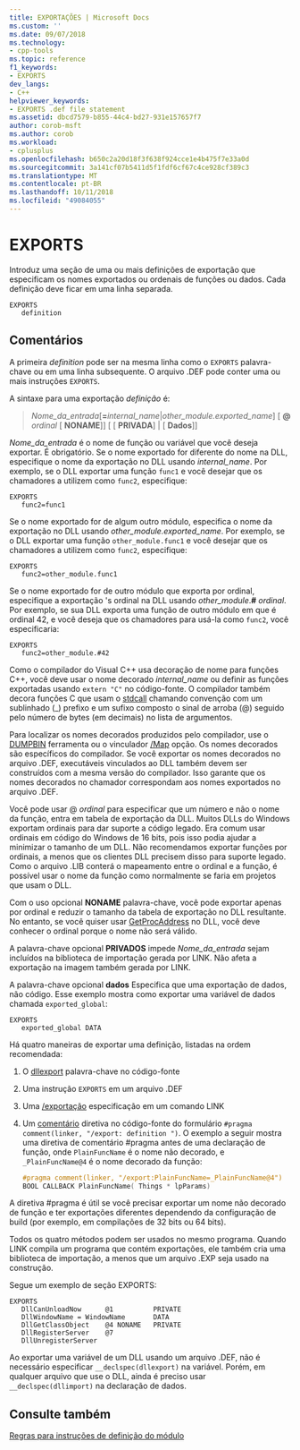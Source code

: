 ```yaml
---
title: EXPORTAÇÕES | Microsoft Docs
ms.custom: ''
ms.date: 09/07/2018
ms.technology:
- cpp-tools
ms.topic: reference
f1_keywords:
- EXPORTS
dev_langs:
- C++
helpviewer_keywords:
- EXPORTS .def file statement
ms.assetid: dbcd7579-b855-44c4-bd27-931e157657f7
author: corob-msft
ms.author: corob
ms.workload:
- cplusplus
ms.openlocfilehash: b650c2a20d18f3f638f924cce1e4b475f7e33a0d
ms.sourcegitcommit: 3a141cf07b5411d5f1fdf6cf67c4ce928cf389c3
ms.translationtype: MT
ms.contentlocale: pt-BR
ms.lasthandoff: 10/11/2018
ms.locfileid: "49084055"
---
```

# <a name="exports"></a>EXPORTS

Introduz uma seção de uma ou mais definições de exportação que especificam os nomes exportados ou ordenais de funções ou dados. Cada definição deve ficar em uma linha separada.

```DEF
EXPORTS
   definition
```

## <a name="remarks"></a>Comentários

A primeira *definition* pode ser na mesma linha como o `EXPORTS` palavra-chave ou em uma linha subsequente. O arquivo .DEF pode conter uma ou mais instruções `EXPORTS`.

A sintaxe para uma exportação *definição* é:

> *Nome_da_entrada*\[__=__*internal_name*|*other_module.exported_name*] \[ **\@** _ordinal_ \[ **NONAME**]] \[ \[ **PRIVADA**] | \[ **Dados**]]

*Nome_da_entrada* é o nome de função ou variável que você deseja exportar. É obrigatório. Se o nome exportado for diferente do nome na DLL, especifique o nome da exportação no DLL usando *internal_name*. Por exemplo, se o DLL exportar uma função `func1` e você desejar que os chamadores a utilizem como `func2`, especifique:

```DEF
EXPORTS
   func2=func1
```

Se o nome exportado for de algum outro módulo, especifica o nome da exportação no DLL usando *other_module.exported_name*. Por exemplo, se o DLL exportar uma função `other_module.func1` e você desejar que os chamadores a utilizem como `func2`, especifique:

```DEF
EXPORTS
   func2=other_module.func1
```

Se o nome exportado for de outro módulo que exporta por ordinal, especifique a exportação 's ordinal na DLL usando *other_module*.__#__ *ordinal*. Por exemplo, se sua DLL exporta uma função de outro módulo em que é ordinal 42, e você deseja que os chamadores para usá-la como `func2`, você especificaria:

```DEF
EXPORTS
   func2=other_module.#42
```

Como o compilador do Visual C++ usa decoração de nome para funções C++, você deve usar o nome decorado *internal_name* ou definir as funções exportadas usando `extern "C"` no código-fonte. O compilador também decora funções C que usam o [stdcall](../../cpp/stdcall.md) chamando convenção com um sublinhado (\_) prefixo e um sufixo composto o sinal de arroba (\@) seguido pelo número de bytes (em decimais) no lista de argumentos.

Para localizar os nomes decorados produzidos pelo compilador, use o [DUMPBIN](../../build/reference/dumpbin-reference.md) ferramenta ou o vinculador [/Map](../../build/reference/map-generate-mapfile.md) opção. Os nomes decorados são específicos do compilador. Se você exportar os nomes decorados no arquivo .DEF, executáveis vinculados ao DLL também devem ser construídos com a mesma versão do compilador. Isso garante que os nomes decorados no chamador correspondam aos nomes exportados no arquivo .DEF.

Você pode usar \@ *ordinal* para especificar que um número e não o nome da função, entra em tabela de exportação da DLL. Muitos DLLs do Windows exportam ordinais para dar suporte a código legado. Era comum usar ordinais em código do Windows de 16 bits, pois isso podia ajudar a minimizar o tamanho de um DLL. Não recomendamos exportar funções por ordinais, a menos que os clientes DLL precisem disso para suporte legado. Como o arquivo .LIB conterá o mapeamento entre o ordinal e a função, é possível usar o nome da função como normalmente se faria em projetos que usam o DLL.

Com o uso opcional **NONAME** palavra-chave, você pode exportar apenas por ordinal e reduzir o tamanho da tabela de exportação no DLL resultante. No entanto, se você quiser usar [GetProcAddress](/windows/desktop/api/libloaderapi/nf-libloaderapi-getprocaddress) no DLL, você deve conhecer o ordinal porque o nome não será válido.

A palavra-chave opcional **PRIVADOS** impede *Nome_da_entrada* sejam incluídos na biblioteca de importação gerada por LINK. Não afeta a exportação na imagem também gerada por LINK.

A palavra-chave opcional **dados** Especifica que uma exportação de dados, não código. Esse exemplo mostra como exportar uma variável de dados chamada `exported_global`:

```DEF
EXPORTS
   exported_global DATA
```

Há quatro maneiras de exportar uma definição, listadas na ordem recomendada:

1. O [dllexport](../../cpp/dllexport-dllimport.md) palavra-chave no código-fonte

1. Uma instrução `EXPORTS` em um arquivo .DEF

1. Uma [/exportação](../../build/reference/export-exports-a-function.md) especificação em um comando LINK

1. Um [comentário](../../preprocessor/comment-c-cpp.md) diretiva no código-fonte do formulário `#pragma comment(linker, "/export: definition ")`. O exemplo a seguir mostra uma diretiva de comentário #pragma antes de uma declaração de função, onde `PlainFuncName` é o nome não decorado, e `_PlainFuncName@4` é o nome decorado da função:

    ```cpp
    #pragma comment(linker, "/export:PlainFuncName=_PlainFuncName@4")
    BOOL CALLBACK PlainFuncName( Things * lpParams)
    ```

A diretiva #pragma é útil se você precisar exportar um nome não decorado de função e ter exportações diferentes dependendo da configuração de build (por exemplo, em compilações de 32 bits ou 64 bits).

Todos os quatro métodos podem ser usados no mesmo programa. Quando LINK compila um programa que contém exportações, ele também cria uma biblioteca de importação, a menos que um arquivo .EXP seja usado na construção.

Segue um exemplo de seção EXPORTS:

```DEF
EXPORTS
   DllCanUnloadNow      @1          PRIVATE
   DllWindowName = WindowName       DATA
   DllGetClassObject    @4 NONAME   PRIVATE
   DllRegisterServer    @7
   DllUnregisterServer
```

Ao exportar uma variável de um DLL usando um arquivo .DEF, não é necessário especificar `__declspec(dllexport)` na variável. Porém, em qualquer arquivo que use o DLL, ainda é preciso usar `__declspec(dllimport)` na declaração de dados.

## <a name="see-also"></a>Consulte também

[Regras para instruções de definição do módulo](../../build/reference/rules-for-module-definition-statements.md)
